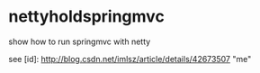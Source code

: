 # nettyholdspringmvc
show how to run springmvc with netty


see
[id]: http://blog.csdn.net/imlsz/article/details/42673507 "me"
